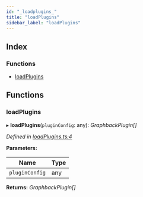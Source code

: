 ```yaml
---
id: "_loadplugins_"
title: "loadPlugins"
sidebar_label: "loadPlugins"
---
```


## Index

### Functions

* [loadPlugins](_loadplugins_.md#loadplugins)

## Functions

###  loadPlugins

▸ **loadPlugins**(`pluginConfig`: any): *GraphbackPlugin[]*

*Defined in [loadPlugins.ts:4](https://github.com/aerogear/graphback/blob/b39280e7/packages/graphback/src/loadPlugins.ts#L4)*

**Parameters:**

Name | Type |
------ | ------ |
`pluginConfig` | any |

**Returns:** *GraphbackPlugin[]*
